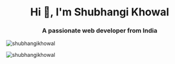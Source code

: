 <h1 align="center">Hi 👋, I'm Shubhangi Khowal</h1>
<h3 align="center">A passionate web developer from India</h3>

<p align="left"> <img src="https://komarev.com/ghpvc/?username=shubhangikhowal&label=Profile%20views&color=0e75b6&style=flat" alt="shubhangikhowal" /> </p>
<p><img align="center" src="https://github-readme-streak-stats.herokuapp.com/?user=shubhangikhowal&" alt="shubhangikhowal" /></p>
